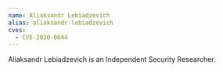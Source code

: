 ```yaml
---
name: Aliaksandr Lebiadzevich
alias: aliaksandr-lebiadzevich
cves:
  - CVE-2020-0644
---
```

Aliaksandr Lebiadzevich is an Independent Security Researcher.


